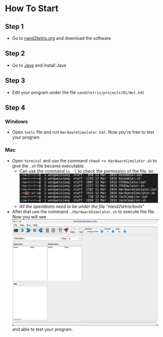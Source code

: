 # How To Start
## Step 1
- Go to [nand2tetris.org](https://www.nand2tetris.org/software) and download the software
## Step 2
- Go to [Java](https://www.oracle.com/java/technologies/downloads/) and install Java
## Step 3
- Edit your program under the file `nand2tetris/projects/01/Not.hdl`
## Step 4
### Windows
- Open `tools` file and run `HardwareSimulator.bat`. Now you're free to test your program.
### Mac
- Open `terminal` and use the command `chmod +x HardwareSimulator.sh` to give the `.sh` file became executable.
    - Can use the command `ls -l` to check the permission of the file. ex: ![ls-l](Images/ls-l.png)
    - *All the operations need to be under the file "nand2tetris/tools"*
- After that use the command `./HardwareSimulator.sh` to execute the file. Now you will see ![HSMenu](Images/HardwareSimulatorMenu.png) and able to test your program.